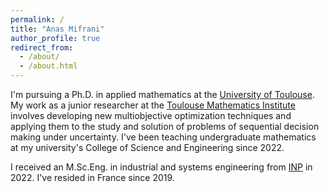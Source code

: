```yaml
---
permalink: /
title: "Anas Mifrani"
author_profile: true
redirect_from: 
  - /about/
  - /about.html
---
```


I'm pursuing a Ph.D. in applied mathematics at the [University of Toulouse](https://en.univ-toulouse.fr/). My work as a junior researcher at the [Toulouse Mathematics Institute](https://math.univ-toulouse.fr/en/) involves developing new multiobjective optimization techniques and applying them to the study and solution of problems of sequential decision making under uncertainty. I've been teaching undergraduate mathematics at my university's College of Science and Engineering since 2022.

I received an M.Sc.Eng. in industrial and systems engineering from [INP](https://www.inp-toulouse.fr/en/index.html) in 2022. I've resided in France since 2019.





